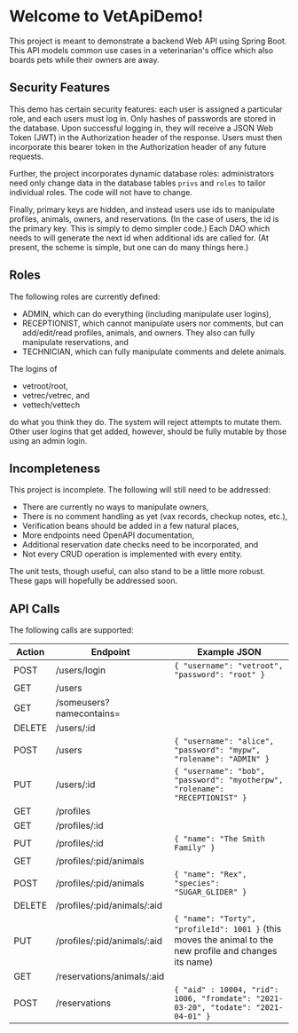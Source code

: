 # Welcome to VetApiDemo!
This project is meant to demonstrate a backend Web API using Spring Boot. This API models common use cases in a veterinarian's office which also boards pets while their owners are away.

## Security Features
This demo has certain security features: each user is assigned a particular role, and each users must log in. Only hashes of passwords are stored in the database. 
Upon successful logging in, they will receive a JSON Web Token (JWT) in the Authorization header of the response. Users must then incorporate this bearer token in the Authorization header of any future requests.

Further, the project incorporates dynamic database roles: administrators need only change data in the database tables `privs` and `roles`  to tailor individual roles. The code will not have to change.

Finally, primary keys are hidden, and instead users use ids to manipulate profiles, animals, owners, and reservations. (In the case of users, the id is the primary key. This is simply to demo simpler code.) Each DAO which needs to will generate the next id when additional ids are called for. (At present, the scheme is simple, but one can do many things here.)

## Roles

The following roles are currently defined:
- ADMIN, which can do everything (including manipulate user logins),
- RECEPTIONIST, which cannot manipulate users nor comments, but can add/edit/read profiles, animals, and owners. They also can fully manipulate reservations, and
- TECHNICIAN, which can fully manipulate comments and delete animals.

The logins of
- vetroot/root,
- vetrec/vetrec, and
- vettech/vettech

do what you think they do. The system will reject attempts to mutate them. Other user logins that get added, however, should be fully mutable by those using an admin login.

## Incompleteness

This project is incomplete. The following will still need to be addressed:
- There are currently no ways to manipulate owners,
- There is no comment handling as yet (vax records, checkup notes, etc.),
- Verification beans should be added in a few natural places,
- More endpoints need OpenAPI documentation,
- Additional reservation date checks need to be incorporated, and
- Not every CRUD operation is implemented with every entity.

The unit tests, though useful, can also stand to be a little more robust. 
These gaps will hopefully be addressed soon.

## API Calls

The following calls are supported:

| Action | Endpoint | Example JSON |
|--|--|--|
| POST | /users/login | `{ "username": "vetroot", "password": "root" }` |
| GET | /users |  |
| GET | /someusers?namecontains= |  |
| DELETE | /users/:id | |
| POST | /users | `{ "username": "alice", "password": "mypw", "rolename": "ADMIN" }`|
| PUT | /users/:id | `{ "username": "bob", "password": "myotherpw", "rolename": "RECEPTIONIST" }`|
| GET | /profiles | |
| GET | /profiles/:id | |
| PUT | /profiles/:id | `{ "name": "The Smith Family" }` |
| GET | /profiles/:pid/animals | |
| POST | /profiles/:pid/animals | `{ "name": "Rex", "species": "SUGAR_GLIDER" }` |
| DELETE | /profiles/:pid/animals/:aid | |
| PUT | /profiles/:pid/animals/:aid | `{ "name": "Torty", "profileId": 1001 }` (this moves the animal to the new profile and changes its name)|
| GET | /reservations/animals/:aid | |
| POST | /reservations | `{ "aid" : 10004, "rid": 1006, "fromdate": "2021-03-20", "todate": "2021-04-01" }` |
